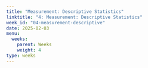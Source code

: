 ```yaml
---
title: "Measurement: Descriptive Statistics"
linktitle: "4: Measurement: Descriptive Statistics"
week_id: "04-measurement-descriptive"
date: 2025-02-03
menu:
  weeks:
    parent: Weeks
    weight: 4
type: weeks
---
```

